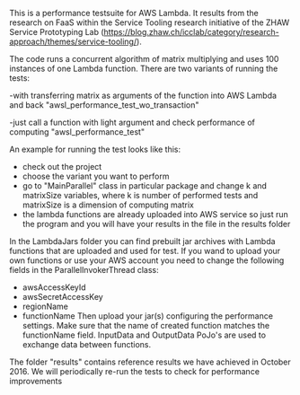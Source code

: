 This is a performance testsuite for AWS Lambda. It results from the research on FaaS within the Service Tooling research initiative of the ZHAW Service Prototyping Lab (https://blog.zhaw.ch/icclab/category/research-approach/themes/service-tooling/).

The code runs a concurrent algorithm of matrix multiplying and uses 100 instances of one Lambda function. There are two variants of running the tests:
 
-with transferring matrix as arguments of the function into AWS Lambda and back
"awsl_performance_test_wo_transaction"

-just call a function with light argument and check performance of computing
"awsl_performance_test"


An example for running the test looks like this:

 - check out the project
 - choose the variant you want to perform
 - go to "MainParallel" class in particular package and change k and matrixSize variables, where k is number of performed tests and matrixSize is a dimension of computing matrix
 - the lambda functions are already uploaded into AWS service so just run the program and you will have your results in the file in the results folder

In the LambdaJars folder you can find prebuilt jar archives with Lambda functions that are uploaded and used for test.
If you wand to upload your own functions or use your AWS account you need to change the following fields in the ParallelInvokerThread class:
 - awsAccessKeyId
 - awsSecretAccessKey
 - regionName
 - functionName
Then upload your jar(s) configuring the performance settings. Make sure that the name of created function matches the functionName field. InputData and OutputData PoJo's are used to exchange data between functions.

The folder "results" contains reference results we have achieved in October 2016. We will periodically re-run the tests to check for performance improvements
